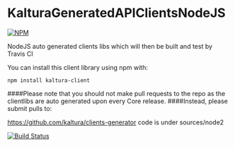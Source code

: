 # KalturaGeneratedAPIClientsNodeJS

[![NPM](https://nodei.co/npm/kaltura.png?downloads=true&downloadRank=true&stars=true)](https://nodei.co/npm/kaltura/)


NodeJS auto generated clients libs which will then be built and test by Travis CI

You can install this client library using npm with:
```
npm install kaltura-client 
```
####Please note that you should not make pull requests to the repo as the clientlibs are auto generated upon every Core release.
####Instead, please submit pulls to:

https://github.com/kaltura/clients-generator
code is under sources/node2

[![Build Status](https://travis-ci.org/kaltura/KalturaGeneratedAPIClientsNodeJS.svg?branch=master)](https://travis-ci.org/kaltura/KalturaGeneratedAPIClientsNodeJS)
